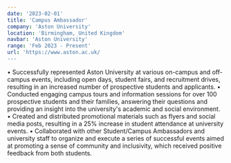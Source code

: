 ```yaml
---
date: '2023-02-01'
title: 'Campus Ambassador'
company: 'Aston University'
location: 'Birmingham, United Kingdom'
navbar: 'Aston University'
range: 'Feb 2023 - Present'
url: 'https://www.aston.ac.uk/
---
```


•	Successfully represented Aston University at various on-campus and off-campus events, including open days, student fairs, and recruitment drives, resulting in an increased number of prospective students and applicants.
•	Conducted engaging campus tours and information sessions for over 100 prospective students and their families, answering their questions and providing an insight into the university's academic and social environment.
•	Created and distributed promotional materials such as flyers and social media posts, resulting in a 25% increase in student attendance at university events.
•	Collaborated with other Student/Campus Ambassadors and university staff to organize and execute a series of successful events aimed at promoting a sense of community and inclusivity, which received positive feedback from both students. 